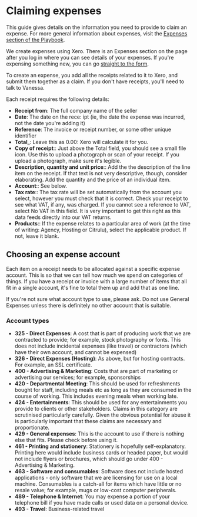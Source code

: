 # Claiming expenses

This guide gives details on the information you need to provide to claim an expense. For more general information about expenses, visit the [Expenses section of the Playbook](http://playbook.dxw.com/#expenses).

We create expenses using Xero. There is an Expenses section on the page after you log in where you can see details of your expenses. If you're expensing something new, you can go [straight to the form](https://go.xero.com/Expenses/EditReceipt.aspx).

To create an expense, you add all the receipts related to it to Xero, and submit them together as a claim. If you don't have receipts, you'll need to talk to Vanessa.

Each receipt requires the following details:

* __Receipt from__: The full company name of the seller
* __Date__:  The date on the rece: ipt (ie, the date the expense was incurred, not the date you're adding it)
* __Reference__: The invoice or receipt number, or some other unique identifier
* __Total___: Leave this as 0.00: Xero will calculate it for you.
* __Copy of receipt__:: Just above the Total field, you should see a small file icon. Use this to upload a photograph or scan of your receipt. If you upload a photograph, make sure it's legible.
* __Description, quantity and unit price__:: Add the the description of the line item on the receipt. If that text is not very descriptive, though, consider elaborating. Add the quantity and the price of an individual item.
* __Account__:: See below.
* __Tax rate__:: The tax rate will be set automatically from the account you select, however you must check that it is correct. Check your receipt to see what VAT, if any, was charged. If you cannot see a reference to VAT, select No VAT in this field. It is very important to get this right as this data feeds directly into our VAT returns.
* __Products__:: If the expense relates to a particular area of work (at the time of writing: Agency, Hosting or Citrulu), select the applicable product. If not, leave it blank.

## Choosing an expense account

Each item on a receipt needs to be allocated against a specific expense account. This is so that we can tell how much we spend on categories of things. If you have a receipt or invoice with a large number of items that all fit in a single account, it's fine to total them up and add that as one line.

If you're not sure what account type to use, please ask. Do not use General Expenses unless there is definitely no other account that is suitable.

### Account types

* __325 - Direct Expenses__: A cost that is part of producing work that we are contracted to provide; for example, stock photography or fonts. This does not include incidental expenses (like travel) or contractors (which have their own account, and cannot be expensed)
* __326 - Direct Expenses (Hosting)__: As above, but for hosting contracts. For example, an SSL certificate.
* __400 - Advertising & Marketing__: Costs that are part of marketing or advertising our services; for example, sponsorships
* __420 - Departmental Meeting__: This should be used for refreshments bought for staff, including meals etc as long as they are consumed in the course of working. This includes evening meals when working late.
* __424 - Entertainments__: This should be used for any entertainments you provide to clients or other stakeholders. Claims in this category are scrutinised particularly carefully. Given the obvious potential for abuse it is particularly important that these claims are necessary and proportionate.
* __429 - General expenses__: This is the account to use if there is nothing else that fits. Please check before using it.
* __461 - Printing and stationery__: Stationery is hopefully self-explanatory. Printing here would include business cards or headed paper, but would not include flyers or brochures, which should go under 400 - Advertising & Marketing.
* __463 - Software and consumables__: Software does not include hosted applications - only software that we are licensing for use on a local machine. Consumables is a catch-all for items which have little or no resale value; for example, mugs or low-cost computer peripherals.
* __489 - Telephone & Internet__: You may expense a portion of your telephone bill if you have made calls or used data on a personal device.
* __493 - Travel__: Business-related travel
